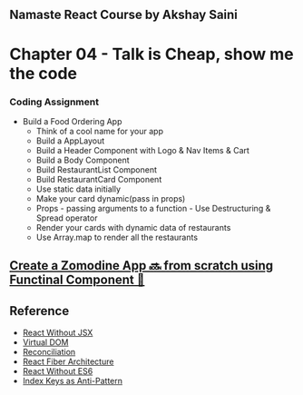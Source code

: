## Namaste React Course by Akshay Saini
# Chapter 04 - Talk is Cheap, show me the code

### Coding Assignment 
- Build a Food Ordering App
    - Think of a cool name for your app
    - Build a AppLayout
    - Build a Header Component with Logo & Nav Items & Cart
    - Build a Body Component
    - Build RestaurantList Component
    - Build RestaurantCard Component
    - Use static data initially
    - Make your card dynamic(pass in props)
    - Props - passing arguments to a function - Use Destructuring & Spread operator
    - Render your cards with dynamic data of restaurants
    - Use Array.map to render all the restaurants


## [Create a Zomodine App 🔜 from scratch using Functinal Component 🌟](https://zomodine.netlify.app/) 



## Reference 
- [React Without JSX](https://legacy.reactjs.org/docs/react-without-jsx.html)
- [Virtual DOM](https://legacy.reactjs.org/docs/faq-internals.html)
- [Reconciliation](https://legacy.reactjs.org/docs/reconciliation.html)
- [React Fiber Architecture](https://github.com/acdlite/react-fiber-architecture)
- [React Without ES6](https://legacy.reactjs.org/docs/react-without-es6.html)
- [Index Keys as Anti-Pattern](https://robinpokorny.com/blog/index-as-a-key-is-an-anti-pattern/)



